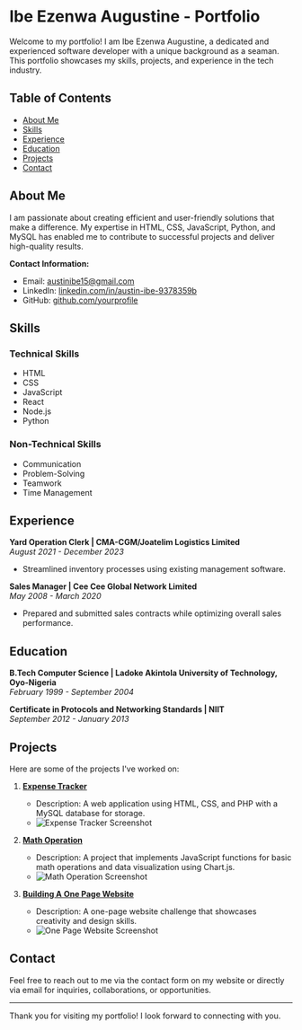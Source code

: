 # Ibe Ezenwa Augustine - Portfolio  

Welcome to my portfolio! I am Ibe Ezenwa Augustine, a dedicated and experienced software developer with a unique background as a seaman. This portfolio showcases my skills, projects, and experience in the tech industry.   

## Table of Contents  
- [About Me](#about-me)  
- [Skills](#skills)  
- [Experience](#experience)  
- [Education](#education)  
- [Projects](#projects)  
- [Contact](#contact)  

## About Me  
I am passionate about creating efficient and user-friendly solutions that make a difference. My expertise in HTML, CSS, JavaScript, Python, and MySQL has enabled me to contribute to successful projects and deliver high-quality results.   

**Contact Information:**  
- Email: [austinibe15@gmail.com](mailto:austinibe15@gmail.com)  
- LinkedIn: [linkedin.com/in/austin-ibe-9378359b](https://www.linkedin.com/in/austin-ibe-9378359b)  
- GitHub: [github.com/yourprofile](https://github.com/yourprofile)  

## Skills  
### Technical Skills  
- HTML  
- CSS  
- JavaScript  
- React  
- Node.js  
- Python  

### Non-Technical Skills  
- Communication  
- Problem-Solving  
- Teamwork  
- Time Management  

## Experience  
**Yard Operation Clerk | CMA-CGM/Joatelim Logistics Limited**  
*August 2021 - December 2023*  
- Streamlined inventory processes using existing management software.  

**Sales Manager | Cee Cee Global Network Limited**  
*May 2008 - March 2020*  
- Prepared and submitted sales contracts while optimizing overall sales performance.  

## Education  
**B.Tech Computer Science | Ladoke Akintola University of Technology, Oyo-Nigeria**  
*February 1999 - September 2004*  

**Certificate in Protocols and Networking Standards | NIIT**  
*September 2012 - January 2013*  

## Projects  
Here are some of the projects I've worked on:  

1. **[Expense Tracker](https://github.com/austinibe15/week-2-html-css-austinibe15.git)**  
   - Description: A web application using HTML, CSS, and PHP with a MySQL database for storage.  
   - ![Expense Tracker Screenshot](path/to/Capture-portf.PNG)  

2. **[Math Operation](https://github.com/austinibe15/week-3-javascript-intro-austinibe15.git)**  
   - Description: A project that implements JavaScript functions for basic math operations and data visualization using Chart.js.  
   - ![Math Operation Screenshot](path/to/Capture-Portf2.PNG)  

3. **[Building A One Page Website](https://github.com/austinibe15/PLP-HACKATHON.git)**  
   - Description: A one-page website challenge that showcases creativity and design skills.  
   - ![One Page Website Screenshot](path/to/Capture-Port4.PNG)  

## Contact  
Feel free to reach out to me via the contact form on my website or directly via email for inquiries, collaborations, or opportunities.  

---  

Thank you for visiting my portfolio! I look forward to connecting with you.